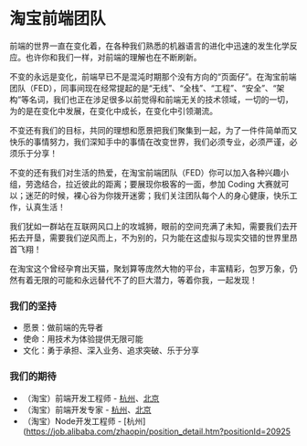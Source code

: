# 淘宝前端团队

前端的世界一直在变化着，在各种我们熟悉的机器语言的进化中迅速的发生化学反应。也许你和我们一样，对前端的理解也在不断刷新。

不变的永远是变化，前端早已不是混沌时期那个没有方向的“页面仔”。在淘宝前端团队（FED），同事间现在经常提起的是“无线”、“全栈”、“工程”、“安全”、“架构”等名词，我们也正在涉足很多以前觉得和前端无关的技术领域，一切的一切，为的是在变化中发展，在变化中成长，在变化中引领潮流。

不变还有我们的目标，共同的理想和愿景把我们聚集到一起，为了一件件简单而又快乐的事情努力，我们深知手中的事情在改变世界，我们必须专业，必须严谨，必须乐于分享！

不变的还有我们对生活的热爱，在淘宝前端团队（FED）你可以加入各种兴趣小组，劳逸结合，拉近彼此的距离；要展现你极客的一面，参加 Coding 大赛就可以；迷茫的时候，裸心谷为你拨开迷雾；我们关注团队每个人的身心健康，快乐工作，认真生活！

我们犹如一群站在互联网风口上的攻城狮，眼前的空间充满了未知，需要我们去开拓去开垦，需要我们逆风而上，不为别的，只为能在这虚拟与现实交错的世界里昂首飞翔！

在淘宝这个曾经孕育出天猫，聚划算等庞然大物的平台，丰富精彩，包罗万象，仍然有着无限的可能和永远替代不了的巨大潜力，等着你我，一起发现！

### 我们的坚持

- 愿景：做前端的先导者
- 使命：用技术为体验提供无限可能
- 文化：勇于承担、深入业务、追求突破、乐于分享

### 我们的期待

- （淘宝）前端开发工程师 - [杭州](https://job.alibaba.com/zhaopin/position_detail.htm?positionId=20922
)、[北京](https://job.alibaba.com/zhaopin/position_detail.htm?positionId=20923
)
- （淘宝）前端开发专家 - [杭州](https://job.alibaba.com/zhaopin/position_detail.htm?positionId=21531
)、[北京](https://job.alibaba.com/zhaopin/position_detail.htm?positionId=22021
)
- （淘宝）Node开发工程师 - [杭州](https://job.alibaba.com/zhaopin/position_detail.htm?positionId=20925

<style>.article-byline {display: none !important;}</style>